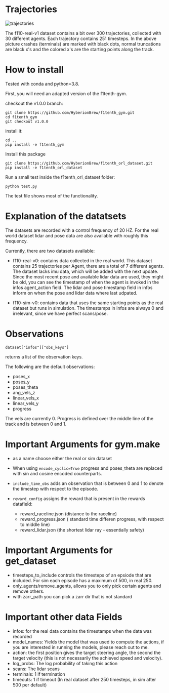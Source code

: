 # Trajectories

![trajectories](https://github.com/HyberionBrew/f1tenth_orl_dataset/assets/31421881/e17adbd2-9dc8-4bdb-9dac-955e09adf7e8)

The f110-real-v1 dataset contains a bit over 300 trajectories, collected with 30 different agents. Each trajectory contains 251 timesteps. In the above picture crashes (terminals) are marked with black dots, normal truncations are black x's and the colored x's are the starting points along the track.

# How to install
Tested with conda and python=3.8.

First, you will need an adapted version of the f1tenth-gym.

checkout the v1.0.0 branch:

```
git clone https://github.com/HyberionBrew/f1tenth_gym.git
cd f1tenth_gym
git checkout v1.0.0

```

install it:

```
cd ..
pip install -e f1tenth_gym
```
Install this package
```
git clone https://github.com/HyberionBrew/f1tenth_orl_dataset.git
pip install -e f1tenth_orl_dataset
```
Run a small test inside the f1tenth_orl_dataset folder:

```
python test.py
```
The test file shows most of the functionality.

# Explanation of the datatsets
The datasets are recorded with a control frequency of 20 HZ. For the real world dataset lidar and pose data are also available with roughly this frequency.

Currently, there are two datasets available:
- f110-real-v0: contains data collected in the real world. This dataset contains 25 trajectories per Agent, there are a total of 7 different agents. The dataset lacks imu data, which will be added with the next update.
Since the most recent pose and available lidar data are used, they might be old, you can see the timestamp of when the agent is invoked in the infos agent_action field. The lidar and pose timestamp field in infos inform on when the pose and lidar data where last udpated. 

- f110-sim-v0: contains data that uses the same starting points as the real dataset but runs in simulation. The timestamps in infos are always 0 and irrelevant, since we have perfect scans/pose.



# Observations
`dataset["infos"]["obs_keys"]`

returns a list of the observation keys.

The following are the default observations:
- poses_x
- poses_y
- poses_theta
- ang_vels_z
- linear_vels_x
- linear_vels_y
- progress

The vels are currently 0. Progress is defined over the middle line of the track and is between 0 and 1.
# Important Arguments for gym.make
- as a name choose either the real or sim dataset
- When using `encode_cyclic=True` progress and poses_theta are replaced with sin and cosine encoded counterparts.

- `include_time_obs` adds an observation that is between 0 and 1 to denote the timestep with respect to the episode.
- `reward_config` assigns the reward that is present in the rewards datafield:
  * reward_raceline.json (distance to the raceline)
  * reward_progress.json ( standard time differen progress, with respect to middle line)
  * reward_lidar.json (the shortest lidar ray - essentially safety)

# Important Arguments for get_dataset
- timesteps_to_include controls the timesteps of an epsiode that are included. For sim each episode has a maximum of 500, in real 250.
- only_agents/remove_agents, allows you to only pick certain agents and remove others.
- with zarr_path you can pick a zarr dir that is not standard


# Important other data Fields
- infos: for the real data contains the timestamps when the data was recorded
- model_names: Yields the model that was used to compute the actions, if you are interested in running the models, please reach out to me.
- action: the first position gives the target steering angle, the second the target velocity (this is not necessarily the achieved speed and velocity).
- log_probs: The log probability of taking this action
- scans: The lidar scans
- terminals: 1 if termination
- timeouts: 1 if timeout (In real dataset after 250 timesteps, in sim after 500 per default)


